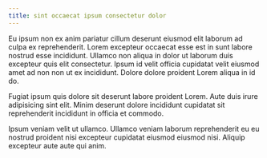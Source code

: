 ```yaml
---
title: sint occaecat ipsum consectetur dolor
---
```


Eu ipsum non ex anim pariatur cillum deserunt eiusmod elit laborum ad culpa ex reprehenderit. Lorem excepteur occaecat esse est in sunt labore nostrud esse incididunt. Ullamco non aliqua in dolor ut laborum duis excepteur quis elit consectetur. Ipsum id velit officia cupidatat velit eiusmod amet ad non non ut ex incididunt. Dolore dolore proident Lorem aliqua in id do.

Fugiat ipsum quis dolore sit deserunt labore proident Lorem. Aute duis irure adipisicing sint elit. Minim deserunt dolore incididunt cupidatat sit reprehenderit incididunt in officia et commodo.

Ipsum veniam velit ut ullamco. Ullamco veniam laborum reprehenderit eu eu nostrud proident nisi excepteur cupidatat eiusmod eiusmod nisi. Aliquip excepteur aute aute qui anim.